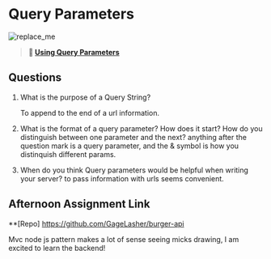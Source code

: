 # Query Parameters

![replace_me](https://codeworks.blob.core.windows.net/public/assets/img/illustrations/placeholder.svg)

> **📖 [Using Query Parameters](https://codeworksacademy.com/fs-student-guide/resources/wk5/01-Query-Parameters)**

## Questions

1. What is the purpose of a Query String?

    To append to the end of a url information.

2. What is the format of a query parameter? How does it start? How do you distinguish between one parameter and the next?
    anything after the question mark is a query parameter, and the & symbol is how you distinquish different params.

3. When do you think Query parameters would be helpful when writing your server?
    to pass information with urls seems convenient.

## Afternoon Assignment Link

**[Repo] https://github.com/GageLasher/burger-api

Mvc node js pattern makes a lot of sense seeing micks drawing, I am excited to learn the backend!